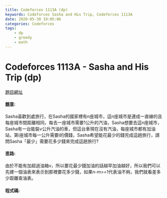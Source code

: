 ```yaml
---
title: Codeforces 1113A (dp)
keywords: Codeforces Sasha and His Trip, Codeforces 1113A
date: 2020-05-30 19:05:06
categories: Codeforces
tags:
    - dp
    - greedy
    - math
---
```

# Codeforces 1113A - Sasha and His Trip (dp)
[題目網址](https://codeforces.com/problemset/problem/1113/A)

#### 題意:
Sasha喜歡到處旅行，在Sasha的國家裡有n座城市，這n座城市是連成一直線的且每座城市間距離相同，每去一座城市需要1公升的汽油，Sasha想要去這n座城市，Sasha有一台能裝v公升汽油的車，但這台車現在沒有汽油，每座城市都有加油站，第i座城市每一公升需要i的價錢，Sasha希望能花最少的錢完成這趟旅行，請問Sasha「最少」需要花多少錢來完成這趟旅行?
<!-- more -->
#### 思路:
由於不能有加超過油箱v，所以要花最少錢加油的話越早加油越好，所以我們可以先建一個油表來表示到那裡要花多少錢，如果n-m>=1代表油不夠，我們就看差多少距離查油表。

#### 程式碼:
<script src="https://gist.github.com/Daviswww/32811888fa30e8313d3acf0936359d83.js"></script>